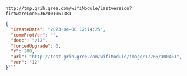 `http://tmp.grih.gree.com/wifiModule/Lastversion?firmwareCode=362001061381`

```json
{
  "CreateDate": "2023-04-06 12:14:25",
  "commProtVer": "",
  "desc": "v12",
  "forcedUpgrade": 0,
  "r": 200,
  "url": "http://test.grih.gree.com/wifiModule/image/17286/300461",
  "ver": "12"
}```